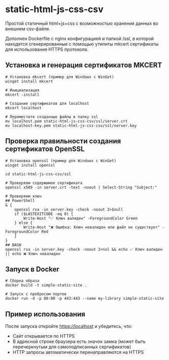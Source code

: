 # static-html-js-css-csv

Простой статичный html+js+css с возможностью хранения данных во внешнем csv-файле.

Дополнен Dockerfile с nginx конфигурацией и папкой /ssl, в которой находятся сгенерированные с помощью утилиты mkcert сертификаты для использования HTTPS протокола.

## Установка и генерация сертификатов MKCERT

```Shell
# Установка mkcert (пример для Windows с WinGet)
winget install mkcert

# Инициализация
mkcert -install

# Создание сертификатов для localhost
mkcert localhost

# Переместите созданные файлы в папку ssl
mv localhost.pem static-html-js-css-csv/ssl/server.crt
mv localhost-key.pem static-html-js-css-csv/ssl/server.key
```

## Проверка правильности создания сертификатов OpenSSL

```Shell
# Установка openssl (пример для Windows с WinGet)
winget install openssl

cd static-html-js-css-csv/ssl

# Проверяем содержимое сертификата
openssl x509 -in server.crt -text -noout | Select-String "Subject:"

# Проверяем ключ
## PowerShell
& {
    openssl rsa -in server.key -check -noout 2>$null
    if ($LASTEXITCODE -eq 0) {
        Write-Host "✅ Ключ валиден" -ForegroundColor Green
    } else {
        Write-Host "❌ Ошибка: Ключ невалиден или файл не существует" -ForegroundColor Red
    }
}
## BASH
openssl rsa -in server.key -check -noout 2>nul && echo ✅ Ключ валиден || echo ❌ Ключ невалиден
```

## Запуск в Docker

```Shell
# Сборка образа
docker build -t simple-static-site .

# Запуск с пробросом портов
docker run -d -p 80:80 -p 443:443 --name my-library simple-static-site
```

## Пример использования

После запуска откройте [https://localhost](https://localhost/) и убедитесь, что:

- Сайт открывается по HTTPS
- В адресной строке браузера есть значок замка (может быть перечеркнутым для самоподписанных сертификатов)
- HTTP запросы автоматически перенаправляются на HTTPS
